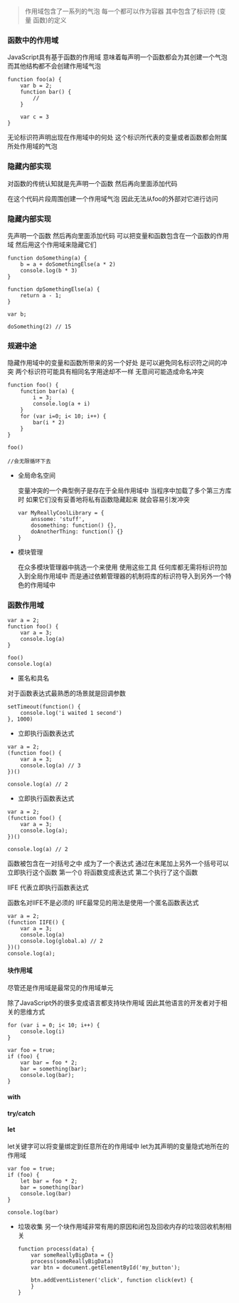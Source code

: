 > 作用域包含了一系列的气泡 每一个都可以作为容器 其中包含了标识符 (变量 函数)的定义

### 函数中的作用域

JavaScript具有基于函数的作用域 意味着每声明一个函数都会为其创建一个气泡 而其他结构都不会创建作用域气泡

```
function foo(a) {
	var b = 2;
	function bar() {
		//
	}
	
	var c = 3
}
```


无论标识符声明出现在作用域中的何处 这个标识所代表的变量或者函数都会附属所处作用域的气泡

### 隐藏内部实现

对函数的传统认知就是先声明一个函数 然后再向里面添加代码

在这个代码片段周围创建一个作用域气泡 因此无法从foo的外部对它进行访问

### 隐藏内部实现

先声明一个函数 然后再向里面添加代码
可以把变量和函数包含在一个函数的作用域 然后用这个作用域来隐藏它们

```
function doSomething(a) {
	b = a + doSomethingElse(a * 2)
	console.log(b * 3)
}

function dpSomethingElse(a) {
	return a - 1;
}

var b;

doSomething(2) // 15
```


### 规避中途

隐藏作用域中的变量和函数所带来的另一个好处 是可以避免同名标识符之间的冲突 两个标识符可能具有相同名字用途却不一样 无意间可能造成命名冲突

```
function foo() {
	function bar(a) {
		i = 3;
		console.log(a + i)
	}
	for (var i=0; i< 10; i++) {
		bar(i * 2)
	}
}

foo()

//会无限循环下去
```


- 全局命名空间

	变量冲突的一个典型例子是存在于全局作用域中 当程序中加载了多个第三方库时 如果它们没有妥善地将私有函数隐藏起来 就会容易引发冲突

	```
	var MyReallyCoolLibrary = {
		anssome: 'stuff',
		dosomething: function() {},
		doAnotherThing: function() {}
	}
	```

- 模块管理

	在众多模块管理器中挑选一个来使用 使用这些工具 任何库都无需将标识符加入到全局作用域中 而是通过依赖管理器的机制将库的标识符导入到另外一个特色的作用域中
	
### 函数作用域

```
var a = 2;
function foo() {
	var a = 3;
	console.log(a)
}

foo()
console.log(a)
```

- 匿名和具名

对于函数表达式最熟悉的场景就是回调参数

```
setTimeout(function() {
	console.log('i waited 1 second')
}, 1000)
```

- 立即执行函数表达式

```
var a = 2;
(function foo() {
	var a = 3;
	console.log(a) // 3
})()

console.log(a) // 2
```

- 立即执行函数表达式

```
var a = 2;
(function foo() {
	var a = 3;
	console.log(a);
})()

console.log(a) // 2
```

函数被包含在一对括号之中 成为了一个表达式 通过在末尾加上另外一个括号可以立即执行这个函数 第一个() 将函数变成表达式 第二个执行了这个函数

IIFE 代表立即执行函数表达式

函数名对IIFE不是必须的 IIFE最常见的用法是使用一个匿名函数表达式 

```
var a = 2;
(function IIFE() {
	var a = 3;
	console.log(a)
	console.log(global.a) // 2
})()
console.log(a);
```

#### 块作用域

尽管还是作用域是最常见的作用域单元

除了JavaScript外的很多变成语言都支持块作用域 因此其他语言的开发者对于相关的思维方式


```
for (var i = 0; i< 10; i++) {
	console.log(i)
}
```

```
var foo = true;
if (foo) {
	var bar = foo * 2;
	bar = something(bar);
	console.log(bar);
}
```

#### with

#### try/catch

#### let 

let关键字可以将变量绑定到任意所在的作用域中 let为其声明的变量隐式地所在的作用域

```
var foo = true;
if (foo) {
	let bar = foo * 2;
	bar = something(bar)
	console.log(bar)
}

console.log(bar)
```


- 垃圾收集
	另一个块作用域非常有用的原因和闭包及回收内存的垃圾回收机制相关
	
	```
	function process(data) {
		var someReallyBigData = {}
		process(someReallyBigData)
		var btn = document.getElementById('my_button');
		
		btn.addEventListener('click', function click(evt) {
		}
	}
	```


